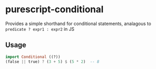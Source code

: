 # purescript-conditional

Provides a simple shorthand for conditional statements, analagous to `predicate ? expr1 : expr2` in JS

## Usage

```purescript
import Conditional ((?))
(false || true) ? (3 + 5) $ (5 * 2)  -- 8
```
